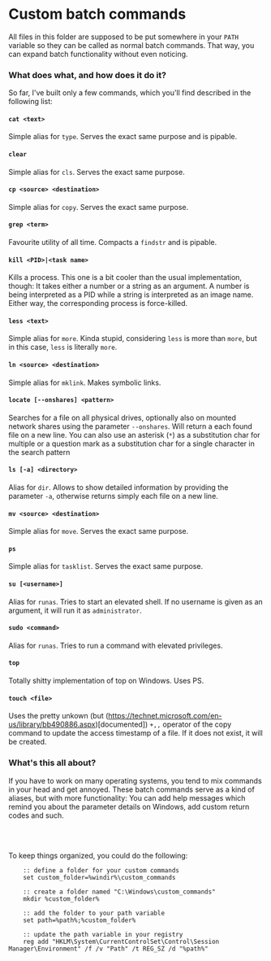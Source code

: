 # Custom batch commands
All files in this folder are supposed to be put somewhere in your `PATH` variable so they can be called as normal batch commands. That way, you can expand batch functionality without even noticing.  

### What does what, and how does it do it?
So far, I've built only a few commands, which you'll find described in the following list:

#### `cat <text>`
Simple alias for `type`. Serves the exact same purpose and is pipable.

#### `clear`
Simple alias for `cls`. Serves the exact same purpose.

#### `cp <source> <destination>`
Simple alias for `copy`. Serves the exact same purpose.

#### `grep <term>`
Favourite utility of all time. Compacts a `findstr` and is pipable.

#### `kill <PID>|<task name>`
Kills a process. This one is a bit cooler than the usual implementation, though: It takes either a number or a string as an argument. A number is being interpreted as a PID while a string is interpreted as an image name. Either way, the corresponding process is force-killed.

#### `less <text>`
Simple alias for `more`. Kinda stupid, considering `less` is more than `more`, but in this case, `less` is literally `more`.

#### `ln <source> <destination>`
Simple alias for `mklink`. Makes symbolic links.

#### `locate [--onshares] <pattern>`
Searches for a file on all physical drives, optionally also on mounted network shares using the parameter `--onshares`.
Will return a each found file on a new line. You can also use an asterisk (`*`) as a substitution char for multiple or a question mark as a substitution char for a single character in the search pattern  

#### `ls [-a] <directory>`
Alias for `dir`. Allows to show detailed information by providing the parameter `-a`, otherwise returns simply each file on a new line.

#### `mv <source> <destination>`
Simple alias for `move`. Serves the exact same purpose.

#### `ps`
Simple alias for `tasklist`. Serves the exact same purpose.

#### `su [<username>]`
Alias for `runas`. Tries to start an elevated shell. If no username is given as an argument, it will run it as `administrator`.

#### `sudo <command>`
Alias for `runas`. Tries to run a command with elevated privileges.

#### `top`
Totally shitty implementation of top on Windows. Uses PS.

#### `touch <file>`
Uses the pretty unkown (but (https://technet.microsoft.com/en-us/library/bb490886.aspx)[documented]) `+,,` operator of the copy command to update the access timestamp of a file. If it does not exist, it will be created.


### What's this all about?
If you have to work on many operating systems, you tend to mix commands in your head and get annoyed. These batch commands serve as a kind of aliases, but with more functionality: You can add help messages which remind you about the parameter details on Windows, add custom return codes and such.

<br>
<br>

To keep things organized, you could do the following:

```batchfile
    :: define a folder for your custom commands
    set custom_folder=%windir%\custom_commands
    
    :: create a folder named "C:\Windows\custom_commands"
    mkdir %custom_folder%
    
    :: add the folder to your path variable
    set path=%path%;%custom_folder%
    
    :: update the path variable in your registry
    reg add "HKLM\System\CurrentControlSet\Control\Session Manager\Environment" /f /v "Path" /t REG_SZ /d "%path%"
```

